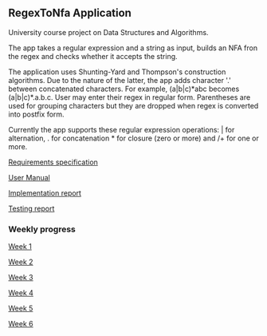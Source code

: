 ## RegexToNfa Application ##

University course project on Data Structures and Algorithms.

The app takes a regular expression and a string as input, builds an NFA fron the regex and checks whether it accepts the string.

The application uses Shunting-Yard and Thompson's construction algorithms. Due to the nature of the latter, the app adds character '.' between
concatenated characters. For example, (a|b|c)\*abc becomes (a|b|c)\*.a.b.c. User may enter their regex in regular form. Parentheses are used
for grouping characters but they are dropped when regex is converted into postfix form.

Currently the app supports these regular expression operations: | for alternation, . for concatenation * for closure (zero or more) and
/+ for one or more. 

[Requirements specification](https://github.com/solatar/RegexToNfa/blob/master/Documentation/RequirementsSpecification.md)

[User Manual](https://github.com/solatar/RegexToNfa/blob/master/Documentation/UserManual.md)

[Implementation report](https://github.com/solatar/RegexToNfa/blob/master/Documentation/ImplementationReport.md)

[Testing report](https://github.com/solatar/RegexToNfa/blob/master/Documentation/TestingReport.md)


### Weekly progress ###

[Week 1](https://github.com/solatar/RegexToNfa/blob/master/Documentation/1WeeklyReport.md)

[Week 2](https://github.com/solatar/RegexToNfa/blob/master/Documentation/2WeeklyReport.md)

[Week 3](https://github.com/solatar/RegexToNfa/blob/master/Documentation/3WeeklyReport.md)

[Week 4](https://github.com/solatar/RegexToNfa/blob/master/Documentation/4WeeklyReport.md)

[Week 5](https://github.com/solatar/RegexToNfa/blob/master/Documentation/5WeeklyReport.md)

[Week 6](https://github.com/solatar/RegexToNfa/blob/master/Documentation/6WeeklyReport.md)
